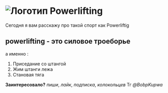 # ![Логотип Powerlifting](pict/img_1027-2.ipg)

Сегодня я вам расскажу про такой спорт как Powerliftig
## powerlifting - это силовое троеборье
а именно :
1. Приседание со штангой
2. Жим штанги лежа
3. Становая тяга
   
**Заинтересовало?** _пиши_, _лайк_, _подписка_, _колокольцев_
Тг _@BobpKupwa_